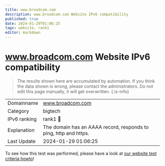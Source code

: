 ```yaml
---
title: www.broadcom.com
description: www.broadcom.com Website IPv6 compatibility
published: true
date: 2024-01-29T01:06:25
tags: website, rank1
editor: markdown
---
```


# www.broadcom.com Website IPv6 compatibility

> The results shown here are accumulated by automation. If you think the data shown is wrong, please contact the administrators. 
> Do not edit this page manually, it will get overwritten.
{.is-info}


|   |   |
| - | - |
| Domainname | www.broadcom.com
| Category | bigtech |
| IPv6 ranking | rank1 :1st_place_medal: |
| Explanation | The domain has an AAAA record, responds to ping, http and https. |
| Last Update | 2024-01-29 01:06:25 |

To see how this test was performed, please have a look at [our website test criteria howto](/howto/testcriteria/website)!


